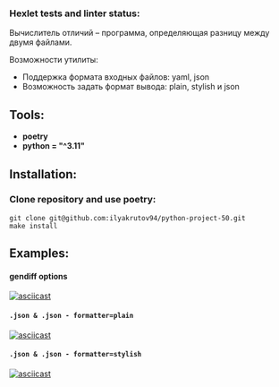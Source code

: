 ### Hexlet tests and linter status:

Вычислитель отличий – программа, определяющая разницу между двумя файлами.

Возможности утилиты:
+ Поддержка формата входных файлов: yaml, json 
+ Возможность задать формат вывода: plain, stylish и json

## Tools:
+ **poetry**
+ **python = "^3.11"**
## Installation:
### Clone repository and use poetry:
    git clone git@github.com:ilyakrutov94/python-project-50.git
    make install
## Examples:
#### gendiff options
[![asciicast](https://asciinema.org/a/gXMHd17CBMb52SDVKFGlFchIp.svg)](https://asciinema.org/a/gXMHd17CBMb52SDVKFGlFchIp)
#### `.json & .json - formatter=plain`
[![asciicast](https://asciinema.org/a/h3ev1ediKNU7j1Vq0ouGrm6jG.svg)](https://asciinema.org/a/h3ev1ediKNU7j1Vq0ouGrm6jG)
#### `.json & .json - formatter=stylish`
[![asciicast](https://asciinema.org/a/D3qHEfH3hsVWAI8nzODcuxhdP.svg)](https://asciinema.org/a/D3qHEfH3hsVWAI8nzODcuxhdP)